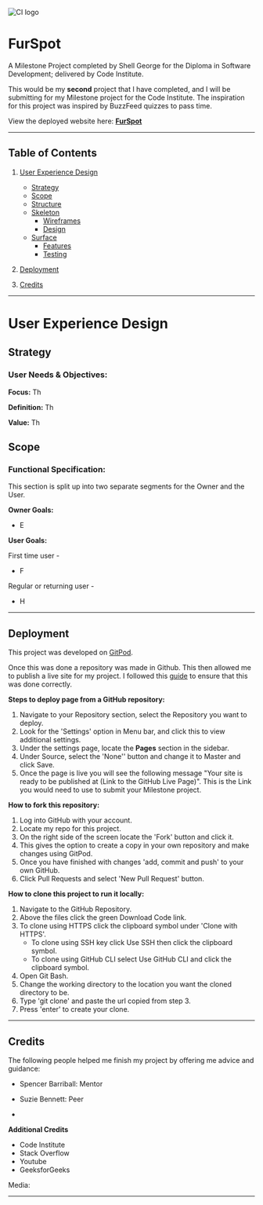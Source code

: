 ![CI logo](https://codeinstitute.s3.amazonaws.com/fullstack/ci_logo_small.png)

# **FurSpot**   
A Milestone Project completed by Shell George for the Diploma in Software Development; delivered by Code Institute.


This would be my **second** project that I have completed, and I will be submitting for my Milestone project for the Code Institute. The inspiration for this project was inspired by BuzzFeed quizzes to pass time.  



View the deployed website here: **[FurSpot](https://shellgeo.github.io/ms2_furspot/ "FurSpot | A fun quiz to pass time")**

---

## Table of Contents
1. [User Experience Design]()
    - [Strategy](#Strategy)
    - [Scope](#Scope)
    - [Structure](#Structure)
    - [Skeleton](#Skeleton)
        - [Wireframes](#Wireframes)
        - [Design](#Design)
    - [Surface](#Surface)
        - [Features](#Features)
        - [Testing](#Testing)
            
            
2. [Deployment](#Deployment)

3. [Credits](#Credits)



___
# User Experience Design 
## **Strategy**  
### User Needs & Objectives: 

 **Focus:** Th

 **Definition:** Th

 **Value:** Th

## **Scope** 

### Functional Specification:
This section is split up into two separate segments for the Owner and the User.


**Owner Goals:**
 - E

**User Goals:**

First time user - 
 - F


Regular or returning user - 
 - H


 _____

## Deployment

This project was developed on [GitPod](https://gitpod.io/). 

Once this was done a repository was made in Github. This then allowed me to publish a live site for my project. I followed this [guide](https://docs.github.com/en/get-started/quickstart/create-a-repo) to ensure that this was done correctly. 

**Steps to deploy page from a GitHub repository:**
1. Navigate to your Repository section, select the Repository you want to deploy.
2. Look for the 'Settings' option in Menu bar, and click this to view additional settings.
3. Under the settings page, locate the **Pages** section in the sidebar.
4. Under Source, select the 'None'' button and change it to Master and click Save.
5. Once the page is live you will see the following message "Your site is ready to be published at (Link to the GitHub Live Page)". This is the Link you would need to use to submit your Milestone project.

**How to fork this repository:**
1. Log into GitHub with your account.
2. Locate my repo for this project.
3. On the right side of the screen locate the 'Fork' button and click it.
4. This gives the option to create a copy in your own repository and make changes using GitPod.
5. Once you have finished with changes 'add, commit and push' to your own GitHub.
6. Click Pull Requests and select 'New Pull Request' button.

**How to clone this project to run it locally:**

1. Navigate to the GitHub Repository.
2. Above the files click the green Download Code link.
3. To clone using HTTPS click the clipboard symbol under 'Clone with HTTPS'. 
     - To clone using SSH key click Use SSH then click the clipboard symbol. 
     - To clone using GitHub CLI select Use GitHub CLI and click the clipboard symbol.
4. Open Git Bash.
5. Change the working directory to the location you want the cloned directory to be.
6. Type 'git clone' and paste the url copied from step 3.
7. Press 'enter' to create your clone.
________

## Credits 

The following people helped me finish my project by offering me advice and guidance:

- Spencer Barriball: Mentor

- Suzie Bennett: Peer 
-

**Additional Credits**
- Code Institute
- Stack Overflow
- Youtube
- GeeksforGeeks

Media: 

________

